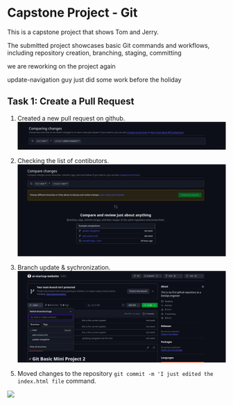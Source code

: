 # Capstone Project - Git
<p> This is a capstone project that shows Tom and Jerry. </p>
<p> The submitted project showcases basic Git commands and workflows, including repository creation, branching, staging, committing </p>
<p> we are reworking on the project again</p>
<p> update-navigation guy just did some work before the holiday</p>

## Task 1: Create a Pull Request
1. Created a new pull request on github.
![](./images/creating_a_pull.png)

1. Checking the list of contibutors.
![](./images/new_pull_request.png)

1. Branch update & sychronization.
![](./images/branch_update.png)

<!-- 1. Cloned to the local machine using the command line.
    <p> This command will create a local copy of the repository on your machine. </p>
```git clone <repository-url>```
    <p> The command will create a directory with the same name as the repository. </p> -->

<!-- ![](./img/cloned-to-localhost_3.png) -->

5. Moved changes to the repository `git commit -m 'I just edited the index.html file` command.

![](./images/showing_my_push.png)

<!-- 1. Created a new file using `touch` command.
```git touch <file-name>```
    <p> This command will create a new file in the current directory. </p>
![](./img/created_index.html_7.png)

1. Checked the status of the repository using `git status` command.
```git status```
    <p> This command will show you the current status of the repository. </p>
![](./img/check-if-changes-staged_8.png)

1. Added the file to the staging area using `git add` command.
```git add <file-name>```
    <p> This command will add the file to the staging area. </p>
![](./img/staged_index.html_9.png)

1. Committed the changes using `git commit` command.
```git commit -m "<commit-message>"```
    <p> This command will commit the changes to the repository. </p>
![](./img/commit_and_push-to-main_10.png)

1.  Successfully pushed the changes to the remote repository using `git push` command.
```git push origin <branch-name>```
    <p> This command will push the changes to the remote repository. </p>
![](img/successfully_pushed_11.png)

1.  Check current branch using `git branch` command.
```git branch```
    <p> This command will show you the current branch. </p>
![](img/chech-current-branch_12.png)

1.  Created a new branch for Tom using `git checkout -b` command.
```git checkout -b <branch-name>```
    <p> This command will create a new branch and switch to it. </p>
![](img/created_&switched_update-nav_13.png)

1.  Confirmed the branch using `git branch` command.
```git branch```
    <p> This command will show you the current branch. </p>
![](img/check-branch-switch_14.png)

1.  Editing the html file on Tom's branch.
```git touch <file-name>```
    <p> This command will create a new file in the current directory. </p>
![](img/Tom-nav_15.png)

1.  Confirmed the changes using `git status` command.
```git status```
    <p> This command will show you the current status of the repository. </p>
![](img/checking-changes-in-tom_16.png)

1.  Added the changes to the staging area using `git add` command.
```git add <file-name>```
    <p> This command will add the file to the staging area. </p>
![](img/staging_&_confirming_tom_17.png)

1.  Commit and push the changes to the remote repository using `git commit` and `git push` commands.
```git commit -m "<commit-message>"```
```git push origin <branch-name>```
    <p> This command will commit the changes to the repository. </p>
    <p> This command will push the changes to the remote repository. </p>
![](img/commit_&_pushed_tombranch_18.png)

1.  Switched back to the main branch using `git checkout` command.
```git checkout <branch-name>```
    <p> This command will switch to the specified branch. </p>
![](img/switched-back-to-main_19.png)

1.  Pulled changed from update-nav branch using `git pull` command.
```git pull origin <branch-name>```
    <p> This command will pull the changes from the specified branch. </p>
![](img/pull-changes-from-updatebranch-to-main_20.png)

1.  Checkout and switched to add-contact-info branch using `git checkout` command.
```git checkout <branch-name>```
    <p> This command will switch to the specified branch. </p>
![](img/checkout_&_switch_to_add-contact_info_21.png)

1.  Confirm changes and push to the remote repository using `git status` and `git push` commands.
```git status```
```git push origin <branch-name>```
    <p> This command will show you the current status of the repository. </p>
    <p> This command will push the changes to the remote repository. </p>
![](img/confirming_changes_&_pushed-to_github_22.png)
![](img/backup_for_22.png)
 -->
